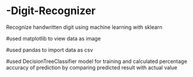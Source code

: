 # -Digit-Recognizer
Recognize handwritten digit using machine learning with sklearn

#used matplotlib to view data as image

#used pandas to import data as csv

#used DecisionTreeClassifier model for training and calculated percentage accuracy of prediction by comparing predicted result with actual value
